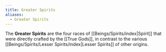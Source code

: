 ```yaml
---
title: Greater Spirits
aliases:
  - Greater Spirits
---
```

The **Greater Spirits** are the four races of [[Beings/Spirits/index|Spirit]] that were directly crafted by the [[True Gods]], in contrast to the various [[Beings/Spirits/Lesser Spirits/index|Lesser Spirits]] of other origins.